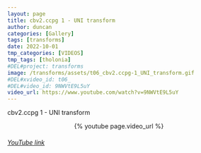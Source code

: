 ```yaml
---
layout: page
title: cbv2.ccpg 1 - UNI transform 
author: duncan
categories: [Gallery]
tags: [transforms]
date: 2022-10-01
tmp_categories: [VIDEOS]
tmp_tags: [tholonia]
#DEL#project: transforms
image: /transforms/assets/t06_cbv2.ccpg-1_UNI_transform.gif
#DEL#xvideo_id: t06_
#DEL#video_id: 9NWVtE9L5uY
video_url: https://www.youtube.com/watch?v=9NWVtE9L5uY
---
```


cbv2.ccpg 1 - UNI transform 

<center>{% youtube page.video_url %}</center>

<h6><a target = "_blank" href="https://www.youtube.com/embed/{{page.video_id}}">YouTube link</a></h6>
